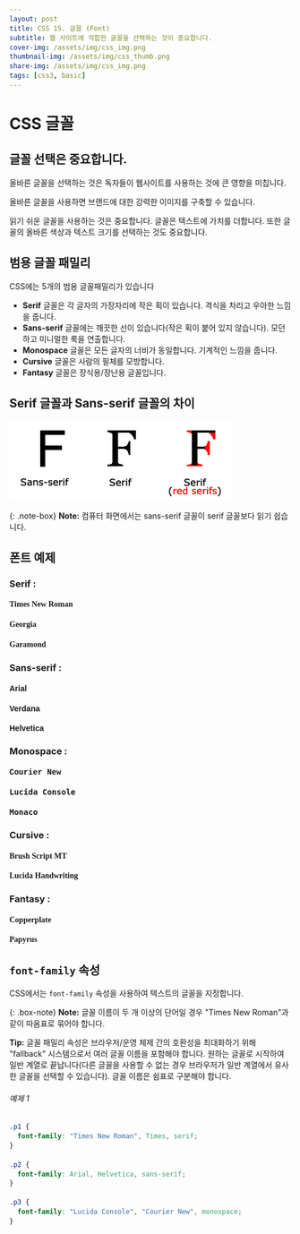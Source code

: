 ```yaml
---
layout: post
title: CSS 15. 글꼴 (Font)
subtitle: 웹 사이트에 적합한 글꼴을 선택하는 것이 중요합니다.
cover-img: /assets/img/css_img.png
thumbnail-img: /assets/img/css_thumb.png
share-img: /assets/img/css_img.png
tags: [css3, basic]
---
```


# CSS 글꼴

## 글꼴 선택은 중요합니다.

올바른 글꼴을 선택하는 것은 독자들이 웹사이트를 사용하는 것에 큰 영향을 미칩니다.

올바른 글꼴을 사용하면 브랜드에 대한 강력한 이미지를 구축할 수 있습니다.

읽기 쉬운 글꼴을 사용하는 것은 중요합니다. 글꼴은 텍스트에 가치를 더합니다. 또한 글꼴의 올바른 색상과 텍스트 크기를 선택하는 것도 중요합니다.

## 범용 글꼴 패밀리

CSS에는 5개의 범용 글꼴패밀리가 있습니다

+ **Serif** 글꼴은 각 글자의 가장자리에 작은 획이 있습니다. 격식을 차리고 우아한 느낌을 줍니다.
+ **Sans-serif** 글꼴에는 깨끗한 선이 있습니다(작은 획이 붙어 있지 않습니다). 모던하고 미니멀한 룩을 연출합니다.
+ **Monospace** 글꼴은 모든 글자의 너비가 동일합니다. 기계적인 느낌을 줍니다. 
+ **Cursive** 글꼴은 사람의 필체를 모방합니다.
+ **Fantasy** 글꼴은 장식용/장난용 글꼴입니다.

## Serif 글꼴과 Sans-serif 글꼴의 차이

<img src="https://github.com/devJiraynor/devJiraynor.github.io/blob/master/assets/img/css/css_font_01.gif?raw=true" />

{: .note-box}
**Note:** 컴퓨터 화면에서는 sans-serif 글꼴이 serif 글꼴보다 읽기 쉽습니다.

## 폰트 예제

### Serif : 

<h4 style="font-family: 'Times New Roman', serif;">Times New Roman</h4>
<h4 style="font-family: Georgia, serif;">Georgia</h4>
<h4 style="font-family: Garamond, serif;">Garamond</h4>

### Sans-serif : 

<h4 style="font-family: Arial, sans-serif;">Arial</h4>
<h4 style="font-family: Verdana, sans-serif;">Verdana</h4>
<h4 style="font-family: Helvetica, sans-serif;">Helvetica</h4>

### Monospace : 

<h4 style="font-family: 'Courier New', monospace;">Courier New</h4>
<h4 style="font-family: 'Lucida Console', monospace;">Lucida Console</h4>
<h4 style="font-family: Monaco, monospace;">Monaco</h4>

### Cursive : 

<h4 style="font-family: 'Brush Script MT', cursive;">Brush Script MT</h4>
<h4 style="font-family: 'Lucida Handwriting', cursive;">Lucida Handwriting</h4>

### Fantasy : 

<h4 style="font-family: Copperplate, fantasy;">Copperplate</h4>
<h4 style="font-family: Papyrus, fantasy;">Papyrus</h4>

## ```font-family``` 속성

CSS에서는 ```font-family``` 속성을 사용하여 텍스트의 글꼴을 지정합니다.

{: .box-note}
**Note:** 글꼴 이름이 두 개 이상의 단어일 경우 "Times New Roman"과 같이 따옴표로 묶어야 합니다.

**Tip:** 글꼴 패밀리 속성은 브라우저/운영 체제 간의 호환성을 최대화하기 위해 "fallback" 시스템으로서 여러 글꼴 이름을 포함해야 합니다. 원하는 글꼴로 시작하여 일반 계열로 끝납니다(다른 글꼴을 사용할 수 없는 경우 브라우저가 일반 계열에서 유사한 글꼴을 선택할 수 있습니다). 글꼴 이름은 쉼표로 구분해야 합니다.

###### 예제 1

```css
.p1 {
  font-family: "Times New Roman", Times, serif;
}

.p2 {
  font-family: Arial, Helvetica, sans-serif;
}

.p3 {
  font-family: "Lucida Console", "Courier New", monospace;
}
```
